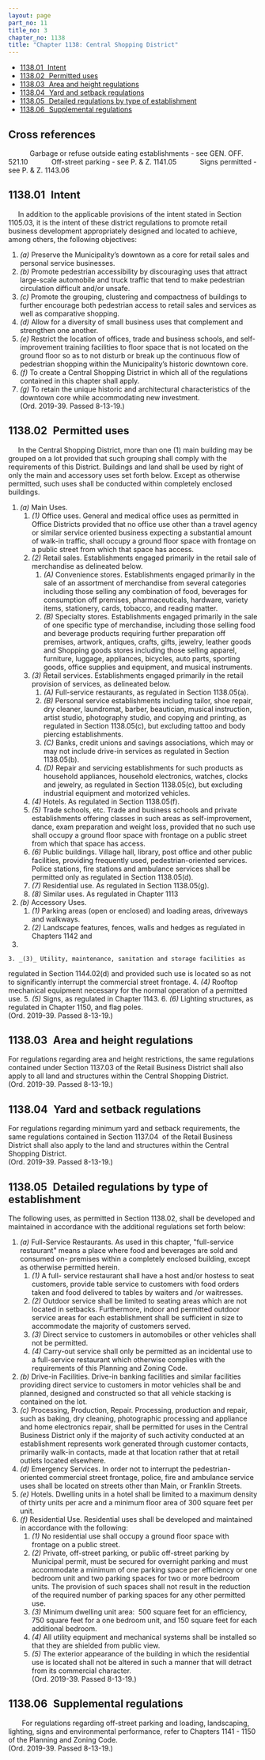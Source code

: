 ```yaml
---
layout: page
part_no: 11
title_no: 3
chapter_no: 1138
title: "Chapter 1138: Central Shopping District"
---
```


* [1138.01   Intent](#113801-intent)
* [1138.02   Permitted uses](#113802-permitted-uses)
* [1138.03   Area and height regulations](#113803-area-and-height-regulations)
* [1138.04   Yard and setback regulations](#113804-yard-and-setback-regulations)
* [1138.05   Detailed regulations by type of establishment](#113805-detailed-regulations-by-type-of-establishment)
* [1138.06   Supplemental regulations](#113806-supplemental-regulations)

## Cross references

           Garbage or refuse outside eating establishments - see GEN. OFF.
521.10
           Off-street parking - see P. & Z.
1141.05
           Signs permitted - see P. & Z.
1143.06

## 1138.01   Intent

     In addition to the applicable provisions of the intent stated in Section 1105.03, it is the intent of these district regulations to promote retail
business development appropriately designed and located to achieve, among
others, the following objectives:

1. _(a)_ Preserve the Municipality’s downtown as a core for retail sales and
personal service businesses.
2. _(b)_ Promote pedestrian accessibility by discouraging uses that attract
large-scale automobile and truck traffic that tend to make pedestrian
circulation difficult and/or unsafe.
3. _(c)_ Promote the grouping, clustering and compactness of buildings to
further encourage both pedestrian access to retail sales and services as well
as comparative shopping.
4. _(d)_ Allow for a diversity of small business uses that complement and
strengthen one another.
5. _(e)_ Restrict the location of offices, trade and business schools, and
self-improvement training facilities to floor space that is not located on the
ground floor so as to not disturb or break up the continuous flow of pedestrian
shopping within the Municipality’s historic downtown core.
6. _(f)_ To create a Central Shopping District in which all of the regulations
contained in this chapter shall apply.
7. _(g)_ To retain the unique historic and architectural characteristics of the
downtown core while accommodating new investment.  
(Ord. 2019-39. Passed 8-13-19.)

## 1138.02   Permitted uses

     In the Central Shopping District, more than one (1) main building may be
grouped on a lot provided that such grouping shall comply with the requirements
of this District. Buildings and land shall be used by right of only the main
and accessory uses set forth below. Except as otherwise permitted, such uses
shall be conducted within completely enclosed buildings.

1. _(a)_ Main Uses.
    1. _(1)_ Office uses. General and medical office uses as permitted in
Office Districts provided that no office use other than a travel agency or
similar service oriented business expecting a substantial amount of walk-in
traffic, shall occupy a ground floor space with frontage on a public street
from which that space has access.
    2. _(2)_ Retail sales. Establishments engaged primarily in the retail sale
of merchandise as delineated below.
        1. _(A)_ Convenience stores. Establishments engaged primarily in the sale
of an assortment of merchandise from several categories including those selling
any combination of food, beverages for consumption off premises,
pharmaceuticals, hardware, variety items, stationery, cards, tobacco, and
reading matter.
        2. _(B)_ Specialty stores. Establishments engaged primarily in the sale of
one specific type of merchandise, including those selling food and beverage
products requiring further preparation off premises, artwork, antiques, crafts,
gifts, jewelry, leather goods and Shopping goods stores including those selling
apparel, furniture, luggage, appliances, bicycles, auto parts, sporting goods,
office supplies and equipment, and musical instruments.
    3. _(3)_ Retail services. Establishments engaged primarily in the retail
provision of services, as delineated below.
        1. _(A)_ Full-service restaurants, as regulated in Section 1138.05(a).
        2. _(B)_ Personal service establishments including tailor, shoe repair,
dry cleaner, laundromat, barber, beautician, musical instruction, artist
studio, photography studio, and copying and printing, as regulated in Section 1138.05(c), but excluding tattoo and body piercing establishments.
        3. _(C)_ Banks, credit unions and savings associations, which may or may
not include drive-in services as regulated in Section 1138.05(b).
        4. _(D)_ Repair and servicing establishments for such products as
household appliances, household electronics, watches, clocks and jewelry, as
regulated in Section 1138.05(c), but excluding industrial equipment and motorized vehicles.
    4. _(4)_ Hotels. As regulated in Section 1138.05(f).
    5. _(5)_ Trade schools, etc.  Trade and business schools and private
establishments offering classes in such areas as self-improvement, dance, exam
preparation and weight loss, provided that no such use shall occupy a ground
floor space with frontage on a public street from which that space has access.
    6. _(6)_ Public buildings. Village hall, library, post office and other
public facilities, providing frequently used, pedestrian-oriented services. 
Police stations, fire stations and ambulance services shall be permitted only
as regulated in Section 1138.05(d).
    7. _(7)_ Residential use. As regulated in Section 1138.05(g).
    8. _(8)_ Similar uses.  As regulated in Chapter 1113
2. _(b)_ Accessory Uses.
    1. _(1)_ Parking areas (open or enclosed) and loading areas, driveways and
walkways.
    2. _(2)_ Landscape features, fences, walls and hedges as regulated in
Chapters
1142 and
1148.
    3. _(3)_ Utility, maintenance, sanitation and storage facilities as
regulated in Section 1144.02(d) and provided such use is located so as not to significantly
interrupt the commercial street frontage.
    4. _(4)_ Rooftop mechanical equipment necessary for the normal operation of
a permitted use.
    5. _(5)_ Signs, as regulated in Chapter 1143.
    6. _(6)_ Lighting structures, as regulated in Chapter 1150, and flag poles.  
(Ord. 2019-39. Passed 8-13-19.)

## 1138.03   Area and height regulations

For regulations regarding area and height restrictions, the same regulations
contained under Section 1137.03 of the Retail Business District shall also apply to all land and
structures within the Central Shopping District.  
(Ord. 2019-39. Passed 8-13-19.)

## 1138.04   Yard and setback regulations

For regulations regarding minimum yard and setback requirements, the same
regulations contained in Section 1137.04  of the Retail Business District shall also apply to the land and
structures within the Central Shopping District.  
(Ord. 2019-39. Passed 8-13-19.)

## 1138.05   Detailed regulations by type of establishment

The following uses, as permitted in Section 1138.02, shall be developed and maintained in accordance with the additional
regulations set forth below:

1. _(a)_ Full-Service Restaurants. As used in this chapter, "full-service
restaurant" means a place where food and beverages are sold and consumed on-
premises within a completely enclosed building, except as otherwise permitted
herein. 
    1. _(1)_ A full- service restaurant shall have a host and/or hostess to seat
customers, provide table service to customers with food orders taken and food
delivered to tables by waiters and /or waitresses. 
    2. _(2)_ Outdoor service shall be limited to seating areas which are not
located in setbacks. Furthermore, indoor and permitted outdoor service areas
for each establishment shall be sufficient in size to accommodate the majority
of customers served. 
    3. _(3)_ Direct service to customers in automobiles or other vehicles shall
not be permitted. 
    4. _(4)_ Carry-out service shall only be permitted as an incidental use to a
full-service restaurant which otherwise complies with the requirements of this
Planning and Zoning Code.
2. _(b)_ Drive-in Facilities. Drive-in banking facilities and similar
facilities providing direct service to customers in motor vehicles shall be and
planned, designed and constructed so that all vehicle stacking is contained on
the lot.
3. _(c)_ Processing, Production, Repair. Processing, production and repair,
such as baking, dry cleaning, photographic processing and appliance and home
electronics repair, shall be permitted for uses in the Central Business
District only if the majority of such activity conducted at an establishment
represents work generated through customer contacts, primarily walk-in
contacts, made at that location rather that at retail outlets located
elsewhere.
4. _(d)_ Emergency Services. In order not to interrupt the pedestrian-oriented
commercial street frontage, police, fire and ambulance service uses shall be
located on streets other than Main, or Franklin Streets.
5. _(e)_ Hotels. Dwelling units in a hotel shall be limited to a maximum
density of thirty units per acre and a minimum floor area of 300 square feet
per unit. 
6. _(f)_ Residential Use. Residential uses shall be developed and maintained
in accordance with the following:
    1. _(1)_ No residential use shall occupy a ground floor space with frontage
on a public street. 
    2. _(2)_ Private, off-street parking, or public off-street parking by
Municipal permit, must be secured for overnight parking and must accommodate a
minimum of one parking space per efficiency or one bedroom unit and two parking
spaces for two or more bedroom units. The provision of such spaces shall not
result in the reduction of the required number of parking spaces for any other
permitted use.
    3. _(3)_ Minimum dwelling unit area:  500 square feet for an efficiency, 750
square feet for a one bedroom unit, and 150 square feet for each additional
bedroom.
    4. _(4)_ All utility equipment and mechanical systems shall be installed so
that they are shielded from public view.
    5. _(5)_ The exterior appearance of the building in which the residential
use is located shall not be altered in such a manner that will detract from its
commercial character.  
(Ord. 2019-39. Passed 8-13-19.)

## 1138.06   Supplemental regulations

       For regulations regarding off-street parking and loading, landscaping,
lighting, signs and environmental performance, refer to Chapters
1141 -
1150 of the Planning and Zoning Code.  
(Ord. 2019-39. Passed 8-13-19.)
